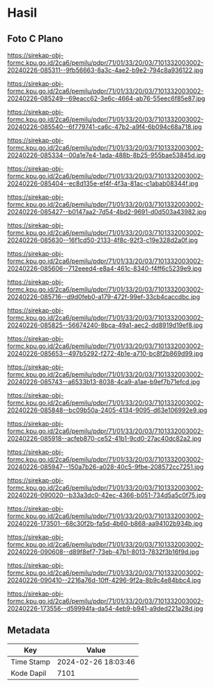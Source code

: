 # Hasil

## Foto C Plano

https://sirekap-obj-formc.kpu.go.id/2ca6/pemilu/pdpr/71/01/33/20/03/7101332003002-20240226-085311--9fb56663-8a3c-4ae2-b9e2-794c8a936122.jpg

https://sirekap-obj-formc.kpu.go.id/2ca6/pemilu/pdpr/71/01/33/20/03/7101332003002-20240226-085249--69eacc62-3e6c-4664-ab76-55eec6f85e87.jpg

https://sirekap-obj-formc.kpu.go.id/2ca6/pemilu/pdpr/71/01/33/20/03/7101332003002-20240226-085540--6f779741-ca6c-47b2-a9f4-6b094c68a718.jpg

https://sirekap-obj-formc.kpu.go.id/2ca6/pemilu/pdpr/71/01/33/20/03/7101332003002-20240226-085334--00a1e7e4-1ada-488b-8b25-955bae53845d.jpg

https://sirekap-obj-formc.kpu.go.id/2ca6/pemilu/pdpr/71/01/33/20/03/7101332003002-20240226-085404--ec8d135e-ef4f-4f3a-81ac-c1abab08344f.jpg

https://sirekap-obj-formc.kpu.go.id/2ca6/pemilu/pdpr/71/01/33/20/03/7101332003002-20240226-085427--b0147aa2-7d54-4bd2-9691-d0d503a43982.jpg

https://sirekap-obj-formc.kpu.go.id/2ca6/pemilu/pdpr/71/01/33/20/03/7101332003002-20240226-085630--16f1cd50-2133-4f8c-92f3-c19e328d2a0f.jpg

https://sirekap-obj-formc.kpu.go.id/2ca6/pemilu/pdpr/71/01/33/20/03/7101332003002-20240226-085606--712eeed4-e8a4-461c-8340-f4ff6c5239e9.jpg

https://sirekap-obj-formc.kpu.go.id/2ca6/pemilu/pdpr/71/01/33/20/03/7101332003002-20240226-085716--d9d0feb0-a179-472f-99ef-33cb4caccdbc.jpg

https://sirekap-obj-formc.kpu.go.id/2ca6/pemilu/pdpr/71/01/33/20/03/7101332003002-20240226-085825--56674240-8bca-49a1-aec2-dd8919d19ef8.jpg

https://sirekap-obj-formc.kpu.go.id/2ca6/pemilu/pdpr/71/01/33/20/03/7101332003002-20240226-085653--497b5292-f272-4b1e-a710-bc8f2b869d99.jpg

https://sirekap-obj-formc.kpu.go.id/2ca6/pemilu/pdpr/71/01/33/20/03/7101332003002-20240226-085743--a6533b13-8038-4ca9-a1ae-b9ef7b71efcd.jpg

https://sirekap-obj-formc.kpu.go.id/2ca6/pemilu/pdpr/71/01/33/20/03/7101332003002-20240226-085848--bc09b50a-2405-4134-9095-d63e106992e9.jpg

https://sirekap-obj-formc.kpu.go.id/2ca6/pemilu/pdpr/71/01/33/20/03/7101332003002-20240226-085918--acfeb870-ce52-41b1-9cd0-27ac40dc82a2.jpg

https://sirekap-obj-formc.kpu.go.id/2ca6/pemilu/pdpr/71/01/33/20/03/7101332003002-20240226-085947--150a7b26-a028-40c5-9fbe-208572cc7251.jpg

https://sirekap-obj-formc.kpu.go.id/2ca6/pemilu/pdpr/71/01/33/20/03/7101332003002-20240226-090020--b33a3dc0-42ec-4366-b051-734d5a5c0f75.jpg

https://sirekap-obj-formc.kpu.go.id/2ca6/pemilu/pdpr/71/01/33/20/03/7101332003002-20240226-173501--68c30f2b-fa5d-4b60-b868-aa94102b934b.jpg

https://sirekap-obj-formc.kpu.go.id/2ca6/pemilu/pdpr/71/01/33/20/03/7101332003002-20240226-090608--d89f8ef7-73eb-47b1-8013-7832f3b16f9d.jpg

https://sirekap-obj-formc.kpu.go.id/2ca6/pemilu/pdpr/71/01/33/20/03/7101332003002-20240226-090410--2216a76d-10ff-4296-9f2a-8b9c4e84bbc4.jpg

https://sirekap-obj-formc.kpu.go.id/2ca6/pemilu/pdpr/71/01/33/20/03/7101332003002-20240226-173556--d59994fa-da54-4eb9-b941-a9ded221a28d.jpg


## Metadata

| Key        | Value               |
| ---------- | ------------------- |
| Time Stamp | 2024-02-26 18:03:46 |
| Kode Dapil | 7101                |



